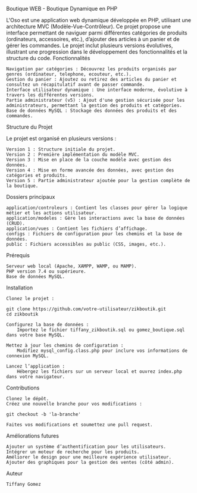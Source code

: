 Boutique WEB - Boutique Dynamique en PHP

L'Oso est une application web dynamique développée en PHP, utilisant une architecture MVC (Modèle-Vue-Contrôleur). Ce projet propose une interface permettant de naviguer parmi différentes catégories de produits (ordinateurs, accessoires, etc.), d’ajouter des articles à un panier et de gérer les commandes. Le projet inclut plusieurs versions évolutives, illustrant une progression dans le développement des fonctionnalités et la structure du code.
Fonctionnalités

    Navigation par catégories : Découvrez les produits organisés par genres (ordinateur, telephone, ecouteur, etc.).
    Gestion du panier : Ajoutez ou retirez des articles du panier et consultez un récapitulatif avant de passer commande.
    Interface utilisateur dynamique : Une interface moderne, évolutive à travers les différentes versions.
    Partie administrateur (v5) : Ajout d'une gestion sécurisée pour les administrateurs, permettant la gestion des produits et catégories.
    Base de données MySQL : Stockage des données des produits et des commandes.

Structure du Projet

Le projet est organisé en plusieurs versions :

    Version 1 : Structure initiale du projet.
    Version 2 : Première implémentation du modèle MVC.
    Version 3 : Mise en place de la couche modèle avec gestion des données.
    Version 4 : Mise en forme avancée des données, avec gestion des catégories et produits.
    Version 5 : Partie administrateur ajoutée pour la gestion complète de la boutique.

Dossiers principaux

    application/controleurs : Contient les classes pour gérer la logique métier et les actions utilisateur.
    application/modeles : Gère les interactions avec la base de données (CRUD).
    application/vues : Contient les fichiers d’affichage.
    configs : Fichiers de configuration pour les chemins et la base de données.
    public : Fichiers accessibles au public (CSS, images, etc.).

Prérequis

    Serveur web local (Apache, XAMPP, WAMP, ou MAMP).
    PHP version 7.4 ou supérieure.
    Base de données MySQL.

Installation

    Clonez le projet :

    git clone https://github.com/votre-utilisateur/zikboutik.git
    cd zikboutik

    Configurez la base de données :
        Importez le fichier tiffany_zikboutik.sql ou gomez_boutique.sql dans votre base MySQL.

    Mettez à jour les chemins de configuration :
        Modifiez mysql_config.class.php pour inclure vos informations de connexion MySQL.

    Lancez l’application :
        Hébergez les fichiers sur un serveur local et ouvrez index.php dans votre navigateur.

Contributions

    Clonez le dépôt.
    Créez une nouvelle branche pour vos modifications :

    git checkout -b 'la-branche'

    Faites vos modifications et soumettez une pull request.

Améliorations futures

    Ajouter un système d’authentification pour les utilisateurs.
    Intégrer un moteur de recherche pour les produits.
    Améliorer le design pour une meilleure expérience utilisateur.
    Ajouter des graphiques pour la gestion des ventes (côté admin).

Auteur

    Tiffany Gomez
